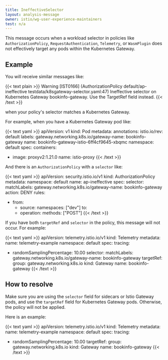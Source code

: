 ```yaml
---
title: IneffectiveSelector
layout: analysis-message
owner: istio/wg-user-experience-maintainers
test: n/a
---
```

<!-- markdownlint-disable-file MD007 -->

This message occurs when a workload selector in policies
like `AuthorizationPolicy`, `RequestAuthentication`, `Telemetry`, or
`WasmPlugin` does not effectively target any pods within the Kubernetes Gateway.

## Example

You will receive similar messages like:

{{< text plain >}}
Warning [IST0166] (AuthorizationPolicy default/ap-ineffective testdata/k8sgateway-selector.yaml:47) Ineffective selector on
Kubernetes Gateway bookinfo-gateway. Use the TargetRef field instead.
{{< /text >}}

when your policy's selector matches a Kubernetes Gateway.

For example, when you have a Kubernetes Gateway pod like:

{{< text yaml >}}
apiVersion: v1
kind: Pod
metadata:
  annotations:
    istio.io/rev: default
  labels:
    gateway.networking.k8s.io/gateway-name: bookinfo-gateway
  name: bookinfo-gateway-istio-6ff4cf9645-xbqmc
  namespace: default
spec:
  containers:
  - image: proxyv2:1.21.0
    name: istio-proxy
{{< /text >}}

And there is an `AuthorizationPolicy` with a `selector` like:

{{< text yaml >}}
apiVersion: security.istio.io/v1
kind: AuthorizationPolicy
metadata:
  namespace: default
  name: ap-ineffective
spec:
  selector:
    matchLabels:
      gateway.networking.k8s.io/gateway-name: bookinfo-gateway
  action: DENY
  rules:
  - from:
    - source:
      namespaces: ["dev"]
    to:
    - operation:
      methods: ["POST"]
{{< /text >}}

If you have both `targetRef` and `selector` in the policy, this message will not occur. For example:

{{< text yaml >}}
apiVersion: telemetry.istio.io/v1
kind: Telemetry
metadata:
  name: telemetry-example
  namespace: default
spec:
  tracing:
  - randomSamplingPercentage: 10.00
  selector:
    matchLabels:
      gateway.networking.k8s.io/gateway-name: bookinfo-gateway
  targetRef:
    group: gateway.networking.k8s.io
    kind: Gateway
    name: bookinfo-gateway
{{< /text >}}

## How to resolve

Make sure you are using the `selector` field for sidecars or Istio Gateway pods, and use the `targetRef` field for
Kubernetes Gateway pods. Otherwise, the policy will not be applied.

Here is an example:

{{< text yaml >}}
apiVersion: telemetry.istio.io/v1
kind: Telemetry
metadata:
  name: telemetry-example
  namespace: default
spec:
  tracing:
  - randomSamplingPercentage: 10.00
  targetRef:
    group: gateway.networking.k8s.io
    kind: Gateway
    name: bookinfo-gateway
{{< /text >}}
